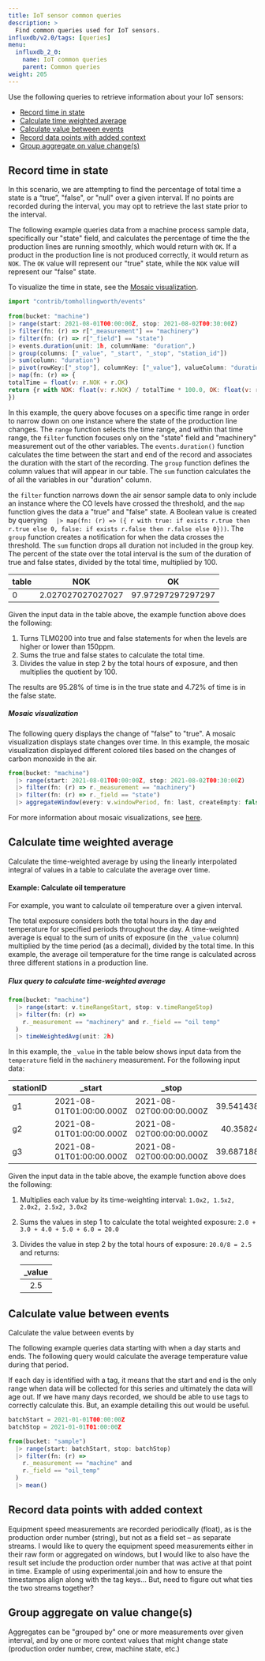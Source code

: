 ```yaml
---
title: IoT sensor common queries
description: >
  Find common queries used for IoT sensors.
influxdb/v2.0/tags: [queries]
menu:
  influxdb_2_0:
    name: IoT common queries
    parent: Common queries
weight: 205
---
```


Use the following queries to retrieve information about your IoT sensors:
- [Record time in state](#record-time-in-state)
- [Calculate time weighted average](#calculate-time-weighted-average)
- [Calculate value between events](#calculate-value-between-events)
- [Record data points with added context](#record-data-points-with-added-context)
- [Group aggregate on value change(s)](#group-aggregate-on-value-changes)


## Record time in state

In this scenario, we are attempting to find the percentage of total time a state is a “true”, "false", or "null" over a given interval. If no points are recorded during the interval, you may opt to retrieve the last state prior to the interval.

The following example queries data from a machine process sample data, specifically our "state" field, and calculates the percentage of time the the production lines are running smoothly, which would return with `OK`. If a product in the production line is not produced correctly, it would return as `NOK`. The `OK` value will represent our "true" state, while the `NOK` value will represent our "false" state. 

To visualize the time in state, see the [Mosaic visualization](#mosaic-visualization).

```js
import "contrib/tomhollingworth/events"
 
from(bucket: "machine")
|> range(start: 2021-08-01T00:00:00Z, stop: 2021-08-02T00:30:00Z)
|> filter(fn: (r) => r["_measurement"] == "machinery")
|> filter(fn: (r) => r["_field"] == "state")
|> events.duration(unit: 1h, columnName: "duration",)
|> group(columns: ["_value", "_start", "_stop", "station_id"])
|> sum(column: "duration")
|> pivot(rowKey:["_stop"], columnKey: ["_value"], valueColumn: "duration")
|> map(fn: (r) => {
totalTime = float(v: r.NOK + r.OK)
return {r with NOK: float(v: r.NOK) / totalTime * 100.0, OK: float(v: r.OK) / totalTime * 100.0}
})
```

In this example, the query above focuses on a specific time range in order to narrow down on one instance where the state of the production line changes. The `range` function selects the time range, and within that time range, the `filter` function focuses only on the "state" field and "machinery" measurement out of the other variables. 
The `events.duration()` function calculates the time between the start and end of the record and associates the duration with the start of the recording. 
The `group` function defines the column values that will appear in our table. 
The `sum` function calculates the of all the variables in our "duration" column. 



the `filter` function narrows down the air sensor sample data to only include an instance where the CO levels have crossed the threshold, and the `map` function gives the data a "true" and "false" state. A Boolean value is created by querying `  |> map(fn: (r) => ({ r with true: if exists r.true then r.true else 0, false: if exists r.false then r.false else 0}))`. 
The `group` function creates a notification for when the data crosses the threshold. 
The `sum` function drops all duration not included in the group key. 
The percent of the state over the total interval is the sum of the duration of true and false states, divided by the total time, multiplied by 100. 

| table | NOK               | OK                 | 
| ----- | ----------------- | ------------------ | 
| 0     | 2.027027027027027 | 97.97297297297297  | 

Given the input data in the table above, the example function above does the following:

1. Turns TLM0200 into true and false statements for when the levels are higher or lower than 150ppm. 
2. Sums the true and false states to calculate the total time.
3. Divides the value in step 2 by the total hours of exposure, and then multiplies the quotient by 100.

The results are 95.28% of time is in the true state and 4.72% of time is in the false state.

##### Mosaic visualization 

The following query displays the change of "false" to "true". A mosaic visualization displays state changes over time. In this example, the mosaic visualization displayed different colored tiles based on the changes of carbon monoxide in the air. 

```js
from(bucket: "machine")
  |> range(start: 2021-08-01T00:00:00Z, stop: 2021-08-02T00:30:00Z)
  |> filter(fn: (r) => r._measurement == "machinery")
  |> filter(fn: (r) => r._field == "state")
  |> aggregateWindow(every: v.windowPeriod, fn: last, createEmpty: false)
```

For more information about mosaic visualizations, see [here](/influxdb/cloud/visualize-data/visualization-types/mosaic/). 

## Calculate time weighted average

Calculate the time-weighted average by using the linearly interpolated integral of values in a table to calculate the average over time.

#### Example: Calculate oil temperature 

For example, you want to calculate oil temperature over a given interval.  

The total exposure considers both the total hours in the day and temperature for specified periods throughout the day. A time-weighted average is equal to the sum of units of exposure (in the `_value` column) multiplied by the time period (as a decimal), divided by the total time. In this example, the average oil temperature for the time range is calculated across three different stations in a production line. 

##### Flux query to calculate time-weighted average

```js
from(bucket: "machine")
  |> range(start: v.timeRangeStart, stop: v.timeRangeStop)
  |> filter(fn: (r) =>
    r._measurement == "machinery" and r._field == "oil temp"
  )
  |> timeWeightedAvg(unit: 2h)
```

In this example, the `_value` in the table below shows input data from the `temperature` field in the `machinery` measurement. For the following input data:

| stationID | _start                   | _stop                    | _value             |
|:-----     | -----                    | -----                    |             ------:|
| g1        | 2021-08-01T01:00:00.000Z | 2021-08-02T00:00:00.000Z | 39.541438067883554 |
| g2        | 2021-08-01T01:00:00.000Z | 2021-08-02T00:00:00.000Z | 40.35824278556158  |
| g3        | 2021-08-01T01:00:00.000Z | 2021-08-02T00:00:00.000Z | 39.687188602516066 |


Given the input data in the table above, the example function above does the following:

1. Multiplies each value by its time-weighting interval: `1.0x2, 1.5x2, 2.0x2, 2.5x2, 3.0x2`
2. Sums the values in step 1 to calculate the total weighted exposure: `2.0 + 3.0 + 4.0 + 5.0 + 6.0 = 20.0`
3. Divides the value in step 2 by the total hours of exposure: `20.0/8 = 2.5` and returns:

   | _value |
   | :----: |
   |  2.5   |

## Calculate value between events

Calculate the value between events by 

The following example queries data starting with when a day starts and ends. The following query would calculate the average temperature value during that period.

If each day is identified with a tag, it means that the start and end is the only range when data will be collected for this series and ultimately the data will age out. If we have many days recorded, we should be able to use tags to correctly calculate this. But, an example detailing this out would be useful.

```js
batchStart = 2021-01-01T00:00:00Z
batchStop = 2021-01-01T01:00:00Z

from(bucket: "sample")
  |> range(start: batchStart, stop: batchStop)
  |> filter(fn: (r) =>
    r._measurement == "machine" and
    r._field == "oil_temp"
  )
  |> mean()
```

## Record data points with added context

Equipment speed measurements are recorded periodically (float), as is the production order number (string), but not as a field set – as separate streams. I would like to query the equipment speed measurements either in their raw form or aggregated on windows, but I would like to also have the result set include the production order number that was active at that point in time. Example of using experimental.join and how to ensure the timestamps align along with the tag keys... But, need to figure out what ties the two streams together?

## Group aggregate on value change(s)

Aggregates can be "grouped by" one or more measurements over given interval, and by one or more context values that might change state (production order number, crew, machine state, etc.)